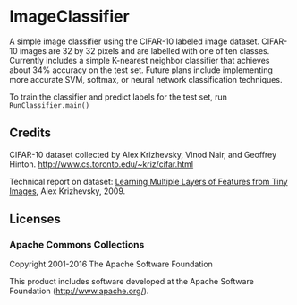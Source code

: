 # ImageClassifier
A simple image classifier using the CIFAR-10 labeled image dataset. CIFAR-10 images are 32 by 32 pixels and are labelled with one of ten classes. Currently includes a simple K-nearest neighbor classifier that achieves about 34% accuracy on the test set. Future plans include implementing more accurate SVM, softmax, or neural network classification techniques.

To train the classifier and predict labels for the test set, run `RunClassifier.main()`

## Credits
CIFAR-10 dataset collected by Alex Krizhevsky, Vinod Nair, and Geoffrey Hinton.
http://www.cs.toronto.edu/~kriz/cifar.html

Technical report on dataset: [Learning Multiple Layers of Features from Tiny Images](http://www.cs.toronto.edu/~kriz/learning-features-2009-TR.pdf), Alex Krizhevsky, 2009.

## Licenses
### Apache Commons Collections

Copyright 2001-2016 The Apache Software Foundation

This product includes software developed at the Apache Software Foundation (http://www.apache.org/).
